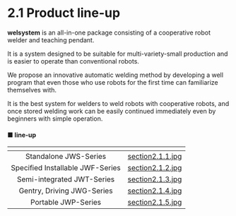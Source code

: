 # 2.1 Product line-up

**welsystem** is an all-in-one package consisting of a cooperative robot welder and teaching pendant.

It is a system designed to be suitable for multi-variety-small production and is easier to operate than conventional robots.&#x20;

We propose an innovative automatic welding method by developing a well program that even those who use robots for the first time can familiarize themselves with.&#x20;

It is the best system for welders to weld robots with cooperative robots, and once stored welding work can be easily continued immediately even by beginners with simple operation.

#### ■ line-up

<table data-view="cards"><thead><tr><th align="center"></th><th data-hidden data-card-cover data-type="files"></th></tr></thead><tbody><tr><td align="center">Standalone  JWS-Series</td><td><a href="img/section2.1.1.jpg">section2.1.1.jpg</a></td></tr><tr><td align="center">Specified Installable  JWF-Series</td><td><a href="img/section2.1.2.jpg">section2.1.2.jpg</a></td></tr><tr><td align="center">Semi-integrated  JWT-Series</td><td><a href="img/section2.1.3.jpg">section2.1.3.jpg</a></td></tr><tr><td align="center">Gentry, Driving JWG-Series</td><td><a href="img/section2.1.4.jpg">section2.1.4.jpg</a></td></tr><tr><td align="center">Portable  JWP-Series</td><td><a href="img/section2.1.5.jpg">section2.1.5.jpg</a></td></tr></tbody></table>
